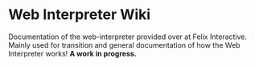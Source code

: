 # Web Interpreter Wiki  


Documentation of the web-interpreter provided over at Felix Interactive. Mainly used for transition and general documentation of how the Web Interpreter works! **A work in progress.**
